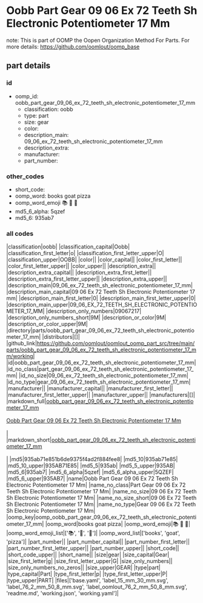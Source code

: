 # Oobb Part Gear 09 06 Ex 72 Teeth Sh Electronic Potentiometer 17 Mm  

note: This is part of OOMP the Oopen Organization Method For Parts. For more details: https://github.com/oomlout/oomp_base

##  part details





### id
* oomp_id: oobb_part_gear_09_06_ex_72_teeth_sh_electronic_potentiometer_17_mm
  * classification: oobb
  * type: part
  * size: gear
  * color: 
  * description_main: 09_06_ex_72_teeth_sh_electronic_potentiometer_17_mm
  * description_extra: 
  * manufacturer: 
  * part_number: 

### other_codes
* short_code: 
* oomp_word: books goat pizza
* oomp_word_emoji :books: :goat: :pizza:
* md5_6_alpha: 5qzef
* md5_6: 935ab7

### all codes 
|classification|oobb|
|classification_capital|Oobb|
|classification_first_letter|o|
|classification_first_letter_upper|O|
|classification_upper|OOBB|
|color||
|color_capital||
|color_first_letter||
|color_first_letter_upper||
|color_upper||
|description_extra||
|description_extra_capital||
|description_extra_first_letter||
|description_extra_first_letter_upper||
|description_extra_upper||
|description_main|09_06_ex_72_teeth_sh_electronic_potentiometer_17_mm|
|description_main_capital|09 06 Ex 72 Teeth Sh Electronic Potentiometer 17 mm|
|description_main_first_letter|0|
|description_main_first_letter_upper|0|
|description_main_upper|09_06_EX_72_TEETH_SH_ELECTRONIC_POTENTIOMETER_17_MM|
|description_only_numbers|09067217|
|description_only_numbers_short|9M|
|description_or_color|9M|
|description_or_color_upper|9M|
|directory|parts/oobb_part_gear_09_06_ex_72_teeth_sh_electronic_potentiometer_17_mm|
|distributors|[]|
|github_link|https://github.com/oomlout/oomlout_oomp_part_src/tree/main/parts/oobb_part_gear_09_06_ex_72_teeth_sh_electronic_potentiometer_17_mm/working|
|id|oobb_part_gear_09_06_ex_72_teeth_sh_electronic_potentiometer_17_mm|
|id_no_class|part_gear_09_06_ex_72_teeth_sh_electronic_potentiometer_17_mm|
|id_no_size|09_06_ex_72_teeth_sh_electronic_potentiometer_17_mm|
|id_no_type|gear_09_06_ex_72_teeth_sh_electronic_potentiometer_17_mm|
|manufacturer||
|manufacturer_capital||
|manufacturer_first_letter||
|manufacturer_first_letter_upper||
|manufacturer_upper||
|manufacturers|[]|
|markdown_full|[oobb_part_gear_09_06_ex_72_teeth_sh_electronic_potentiometer_17_mm](https://github.com/oomlout/oomlout_oomp_part_src/tree/main/parts/oobb_part_gear_09_06_ex_72_teeth_sh_electronic_potentiometer_17_mm/working)<br>[](https://github.com/oomlout/oomlout_oomp_part_src/tree/main/parts/oobb_part_gear_09_06_ex_72_teeth_sh_electronic_potentiometer_17_mm/working)<br>[Oobb Part Gear 09 06 Ex 72 Teeth Sh Electronic Potentiometer 17 Mm](https://github.com/oomlout/oomlout_oomp_part_src/tree/main/parts/oobb_part_gear_09_06_ex_72_teeth_sh_electronic_potentiometer_17_mm/working)<br><br>|
|markdown_short|[oobb_part_gear_09_06_ex_72_teeth_sh_electronic_potentiometer_17_mm](https://github.com/oomlout/oomlout_oomp_part_src/tree/main/parts/oobb_part_gear_09_06_ex_72_teeth_sh_electronic_potentiometer_17_mm/working)<br><br>|
|md5|935ab71e851b6de9375f4ad2f884fee8|
|md5_10|935ab71e85|
|md5_10_upper|935AB71E85|
|md5_5|935ab|
|md5_5_upper|935AB|
|md5_6|935ab7|
|md5_6_alpha|5qzef|
|md5_6_alpha_upper|5QZEF|
|md5_6_upper|935AB7|
|name|Oobb Part Gear 09 06 Ex 72 Teeth Sh Electronic Potentiometer 17 Mm|
|name_no_class|Part Gear 09 06 Ex 72 Teeth Sh Electronic Potentiometer 17 Mm|
|name_no_size|09 06 Ex 72 Teeth Sh Electronic Potentiometer 17 Mm|
|name_no_size_short|09 06 Ex 72 Teeth Sh Electronic Potentiometer 17 Mm|
|name_no_type|Gear 09 06 Ex 72 Teeth Sh Electronic Potentiometer 17 Mm|
|oomp_key|oomp_oobb_part_gear_09_06_ex_72_teeth_sh_electronic_potentiometer_17_mm|
|oomp_word|books goat pizza|
|oomp_word_emoji|:books: :goat: :pizza:|
|oomp_word_emoji_list|[':books:', ':goat:', ':pizza:']|
|oomp_word_list|['books', 'goat', 'pizza']|
|part_number||
|part_number_capital||
|part_number_first_letter||
|part_number_first_letter_upper||
|part_number_upper||
|short_code||
|short_code_upper||
|short_name||
|size|gear|
|size_capital|Gear|
|size_first_letter|g|
|size_first_letter_upper|G|
|size_only_numbers||
|size_only_numbers_no_zeros||
|size_upper|GEAR|
|type|part|
|type_capital|Part|
|type_first_letter|p|
|type_first_letter_upper|P|
|type_upper|PART|
|files|['base.yaml', 'label_15_mm_30_mm.svg', 'label_76_2_mm_50_8_mm.svg', 'label_oomlout_76_2_mm_50_8_mm.svg', 'readme.md', 'working.json', 'working.yaml']|
